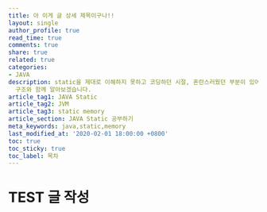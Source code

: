 ```yaml
---
title: 아 이게 글 상세 제목이구나!!
layout: single
author_profile: true
read_time: true
comments: true
share: true
related: true
categories:
- JAVA
description: static을 제대로 이해하지 못하고 코딩하던 시절, 혼란스러웠던 부분이 있어 이를 방지하고자 static이 무엇인지 메모리
  구조와 함께 알아보겠습니다.
article_tag1: JAVA Static
article_tag2: JVM
article_tag3: static memory
article_section: JAVA Static 공부하기
meta_keywords: java,static,memory
last_modified_at: '2020-02-01 18:00:00 +0800'
toc: true
toc_sticky: true
toc_label: 목차
---
```


# TEST 글 작성
